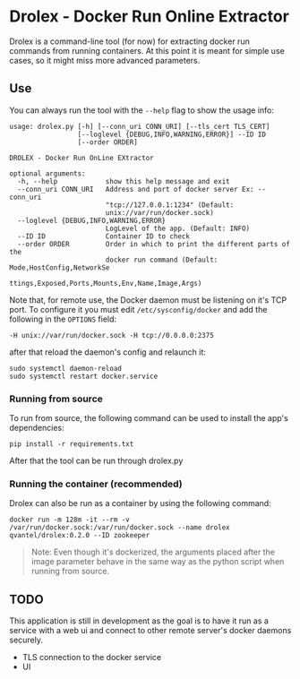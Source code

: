 # Drolex - Docker Run Online Extractor

Drolex is a command-line tool (for now) for extracting docker run commands from running containers. At this point it is
meant for simple use cases, so it might miss more advanced parameters.

## Use

You can always run the tool with the `--help` flag to show the usage info:

```shell
usage: drolex.py [-h] [--conn_uri CONN_URI] [--tls_cert TLS_CERT]
                 [--loglevel {DEBUG,INFO,WARNING,ERROR}] --ID ID
                 [--order ORDER]

DROLEX - Docker Run OnLine EXtractor

optional arguments:
  -h, --help            show this help message and exit
  --conn_uri CONN_URI   Address and port of docker server Ex: --conn_uri
                        "tcp://127.0.0.1:1234" (Default:
                        unix://var/run/docker.sock)
  --loglevel {DEBUG,INFO,WARNING,ERROR}
                        LogLevel of the app. (Default: INFO)
  --ID ID               Container ID to check
  --order ORDER         Order in which to print the different parts of the
                        docker run command (Default: Mode,HostConfig,NetworkSe
                        ttings,Exposed,Ports,Mounts,Env,Name,Image,Args)

```

Note that, for remote use, the Docker daemon must be listening on it's TCP port.
To configure it you must edit `/etc/sysconfig/docker` and add the following in the `OPTIONS` field:
```shell
-H unix://var/run/docker.sock -H tcp://0.0.0.0:2375
```

after that reload the daemon's config and relaunch it:
```shell
sudo systemctl daemon-reload
sudo systemctl restart docker.service
```

### Running from source

To run from source, the following command can be used to install the app's dependencies:

```shell
pip install -r requirements.txt
```

After that the tool can be run through drolex.py

### Running the container (recommended)

Drolex can also be run as a container by using the following command:

```shell
docker run -m 128m -it --rm -v /var/run/docker.sock:/var/run/docker.sock --name drolex qvantel/drolex:0.2.0 --ID zookeeper
```

> Note:
> Even though it's dockerized, the arguments placed after the image parameter behave in the same way as the python
> script when running from source.

## TODO

This application is still in development as the goal is to have it run as a service with a web ui and connect to other
remote server's docker daemons securely.

- TLS connection to the docker service
- UI